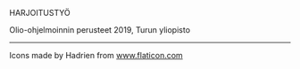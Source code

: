 HARJOITUSTYÖ

Olio-ohjelmoinnin perusteet 2019,
Turun yliopisto

________________________________________________________________________________

Icons made by Hadrien from www.flaticon.com 
